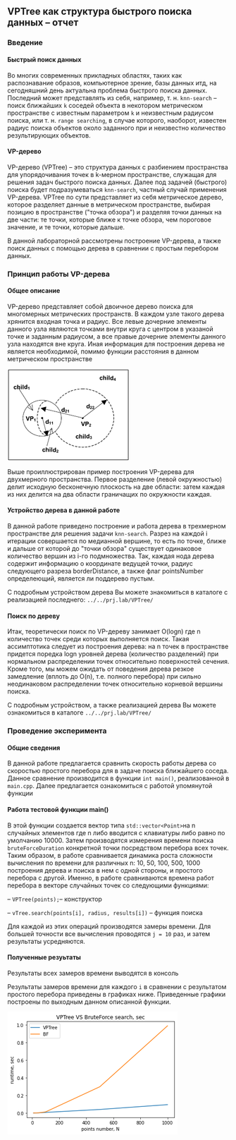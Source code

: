 ## VPTree как структура быстрого поиска данных – отчет

### Введение

#### Быстрый поиск данных

Во многих современных прикладных областях, таких как распознавание образов, компьютерное зрение, базы данных итд, на сегодняшний день актуальна проблема быстрого поиска данных. Последний может представлять из себя, например, т. н. `knn-search` – поиск ближайших `k` соседей объекта в некотором метрическом пространстве с известным параметром `k` и неизвестным радиусом поиска, или т. н. `range searching`, в случае которого, наоборот, известен радиус поиска объектов около заданного при и неизвестно количество результирующих объектов. 

#### VP-дерево
VP-дерево (VPTree) – это структура данных с разбиением пространства для упорядочивания точек в k-мерном пространстве, служащая для решения задач быстрого поиска данных. Далее под задачей (быстрого) поиска будет подразумеваться `knn-search`, частный случай применения VP-дерева. VPTree по сути представляет из себя метрическое дерево, которое разделяет данные в метрическом пространстве, выбирая позицию в пространстве ("точка обзора") и разделяя точки данных на две части: те точки, которые ближе к точке обзора, чем пороговое значение, и те точки, которые дальше.

В данной лабораторной рассмотрены построение VP-дерева, а также поиск данных с помощью дерева в сравнении с простым перебором данных. 

### Принцип работы VP-дерева
#### Общее описание
VP-дерево представляет собой двоичное дерево поиска для многомерных метрических пространств. В каждом узле такого дерева хрянится входная точка и радиус. Все левые дочерние элементы данного узла являются точками внутри круга с центром в указаной точке и заданным радиусом, а все правые дочерние элементы данного узла находятся вне круга. Иная информация для построения дерева не является необходимой, помимо функции расстояния в данном метрическом пространстве

![alt text](2dtree.png "Title")

Выше проиллюстрирован пример построения VP-дерева для двухмерного пространства. Первое разделение (левой окружностью) делит исходную бесконечную плоскость на две области: затем каждая из них делится на два области граничащих по окружности каждая. 

#### Устройство дерева в данной работе
В данной работе приведено построение и работа дерева в трехмерном пространстве для решения задачи `knn-search`. Разрез на каждой i итерации совершается по медианной вершине, то есть по точке, ближе и дальше от которой до "точки обзора" существует одинаковое количество вершин из i-го подмножества. Так, каждая нода дерева содержит информацию о координате ведущей точки, радиус следующего разреза borderDistance, а также флаг pointsNumber определеющий, является ли поддерево пустым.

С подробным устройством дерева Вы можете знакомиться в каталоге с реализацией последнего: `../../prj.lab/VPTree/`

#### Поиск по дереву 
Итак, теоретически поиск по VP-дереву занимает O(logn) где n количество точек среди которых выполняется поиск. Такая ассимптотика следует из построения дерева: на n точек в пространстве придется поредка logn уровней дерева (количество разделений) при нормальном распределении точек относительно поверхностей сечения. Кроме того, мы можем ожидать от поведения дерева резкое замедление (вплоть до O(n), т.е. полного перебора) при сильно неодинаковом распределении точек относительно корневой вершины поиска. 

С подробным устройством, а также реализацией дерева Вы можете ознакомиться в каталоге `../../prj.lab/VPTree/`

### Проведение эксперимента
#### Общие сведения

В данной работе предлагается сравнить скорость работы дерева со скоростью простого перебора для в задаче поиска ближайшего соседа. Данное сравнение производится в функции `int main()`, реализованной в `main.cpp`. Далее предлагается ознакомиться с работой упомянутой функции

#### Работа тестовой функции main()

В этой функции создается вектор типа `std::vector<Point>`на n случайных элементов где n либо вводится с клавиатуры либо равно по умолчанию 10000. Затем производятся измерения времени поиска `bruteForceDuration` конкретной точки посредством перебора всех точек. Таким образом, в работе сравнивается динамика роста сложности вычисления по времени для различных n: 10, 50, 100, 500, 1000 построения дерева и поиска в нем с одной стороны, и простого перебора с другой. Именно, в работе сравниваются времена работ перебора в векторе случайных точек со следующими функциями:

– `VPTree(points);`– конструктор

– `vTree.search(points[i], radius, results[i])` – функция поиска

Для каждой из этих операций производятся замеры времени. Для большей точности все вычисления проводятся `j = 10` раз, и затем результаты усредняются.

#### Полученные резуьтаты

Результаты всех замеров времени выводятся в консоль

Результаты замеров времени для каждого `i` в сравнении с результатом простого перебора приведены в графиках ниже. Приведенные графики построены по выходным данном описанной функции.

![alt text](plots/plot1.png "Title")

